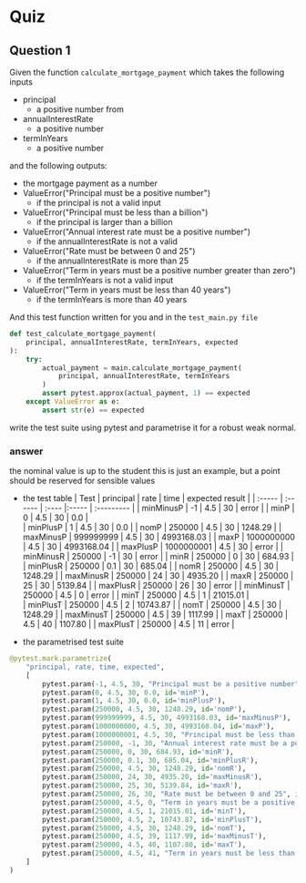 # Quiz

## Question 1
Given the function `calculate_mortgage_payment` which takes the following inputs

- principal
  - a positive number from 
- annualInterestRate
  - a positive number
- termInYears
  - a positive number

and the following outputs:
- the mortgage payment as a number
- ValueError("Principal must be a positive number")
  - if the principal is not a valid input
- ValueError("Principal must be less than a billion")
    - if the principal is larger than a billion
- ValueError("Annual interest rate must be a positive number")
  - if the annualInterestRate is not a valid
- ValueError("Rate must be between 0 and 25")
    - if the annualInterestRate is more than 25
- ValueError("Term in years must be a positive number greater than zero")
  - if the termInYears is not a valid input
- ValueError("Term in years must be less than 40 years")
  - if the termInYears is more than 40 years

And this test function written for you and in the `test_main.py file`
```python
def test_calculate_mortgage_payment(
    principal, annualInterestRate, termInYears, expected
):
    try:
        actual_payment = main.calculate_mortgage_payment(
            principal, annualInterestRate, termInYears
        )
        assert pytest.approx(actual_payment, 1) == expected
    except ValueError as e:
        assert str(e) == expected
```
write the test suite using pytest and parametrise it for a robust weak normal.


### answer
the nominal value is up to the student this is just an example, but a point should be reserved for sensible values

- the test table
    | Test      | principal     | rate  | time  | expected result   |
    | :-----    | :------       | :---- |:----- | :---------        |
    | minMinusP |   -1          | 4.5   | 30    | error             | 
    | minP      |   0           | 4.5   | 30    | 0.0               |          
    | minPlusP  |   1           | 4.5   | 30    | 0.0              |
    | nomP      |   250000      | 4.5   | 30    | 1248.29           |
    | maxMinusP |   999999999   | 4.5   | 30    | 4993168.03        |
    | maxP      |   1000000000  | 4.5   | 30    | 4993168.04        |
    | maxPlusP  |   1000000001  | 4.5   | 30    | error             |
    | minMinusR |   250000      | -1    | 30    | error             |
    | minR      |   250000      | 0     | 30    | 684.93            |          
    | minPlusR  |   250000      | 0.1   | 30    | 685.04            |
    | nomR      |   250000      | 4.5   | 30    | 1248.29           |
    | maxMinusR |   250000      | 24    | 30    | 4935.20           |
    | maxR      |   250000      | 25    | 30    | 5139.84           | 
    | maxPlusR  |   250000      | 26    | 30    | error             |
    | minMinusT |   250000      | 4.5   | 0     | error             |
    | minT      |   250000      | 4.5   | 1     | 21015.01          |          
    | minPlusT  |   250000      | 4.5   | 2     | 10743.87          |
    | nomT      |   250000      | 4.5   | 30    | 1248.29           |
    | maxMinusT |   250000      | 4.5   | 39    | 1117.99           |
    | maxT      |   250000      | 4.5   | 40    | 1107.80           | 
    | maxPlusT  |   250000      | 4.5   | 11    | error             |


- the parametrised test suite
```python
@pytest.mark.parametrize(
    "principal, rate, time, expected",
    [
        pytest.param(-1, 4.5, 30, "Principal must be a positive number", id='minMinusP'),
        pytest.param(0, 4.5, 30, 0.0, id='minP'),
        pytest.param(1, 4.5, 30, 0.0, id='minPlusP'),
        pytest.param(250000, 4.5, 30, 1248.29, id='nomP'),
        pytest.param(999999999, 4.5, 30, 4993168.03, id='maxMinusP'),
        pytest.param(1000000000, 4.5, 30, 4993168.04, id='maxP'),
        pytest.param(1000000001, 4.5, 30, "Principal must be less than a billion", id='maxPlusP'),
        pytest.param(250000, -1, 30, "Annual interest rate must be a positive number", id='minMinusR'),
        pytest.param(250000, 0, 30, 684.93, id='minR'),
        pytest.param(250000, 0.1, 30, 685.04, id='minPlusR'),
        pytest.param(250000, 4.5, 30, 1248.29, id='nomR'),
        pytest.param(250000, 24, 30, 4935.20, id='maxMinusR'),
        pytest.param(250000, 25, 30, 5139.84, id='maxR'),
        pytest.param(250000, 26, 30, "Rate must be between 0 and 25", id='maxPlusR'),
        pytest.param(250000, 4.5, 0, "Term in years must be a positive number greater than zero", id='minMinusT'),
        pytest.param(250000, 4.5, 1, 21015.01, id='minT'),
        pytest.param(250000, 4.5, 2, 10743.87, id='minPlusT'),
        pytest.param(250000, 4.5, 30, 1248.29, id='nomT'),
        pytest.param(250000, 4.5, 39, 1117.99, id='maxMinusT'),
        pytest.param(250000, 4.5, 40, 1107.80, id='maxT'),
        pytest.param(250000, 4.5, 41, "Term in years must be less than 40 years", id='maxPlusT'),
    ]
)
```